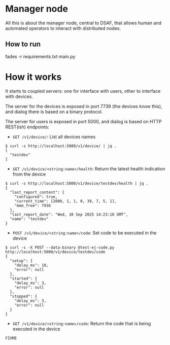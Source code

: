 # Manager node

All this is about the manager node, central to DSAF, that allows human and automated operators to interact with distributed nodes.


## How to run

fades -r requirements.txt main.py


# How it works

It starts to coupled servers: one for interface with users, other to interface with devices.

The server for the devices is exposed in port 7739 (the devices know this), and dialog there is based on a binary protocol.

The server for users is exposed in port 5000, and dialog is based on HTTP REST(ish) endpoints:

- `GET /v1/device/`: List all devices names
```
$ curl -s http://localhost:5000/v1/device/ | jq .
[
  "testdev"
]
```

- `GET /v1/device/<string:name>/health`: Return the latest health indication from the device
```
$ curl -s http://localhost:5000/v1/device/testdev/health | jq .
{
  "last_report_content": {
    "configured": true,
    "current_time": [2000, 1, 1, 0, 39, 7, 5, 1],
    "mem_free": 7936
  },
  "last_report_date": "Wed, 10 Sep 2025 14:23:18 GMT",
  "name": "testdev"
}
```

- `POST /v1/device/<string:name>/code`: Set code to be executed in the device
```
$ curl -s -X POST --data-binary @test-ej-code.py  http://localhost:5000/v1/device/testdev/code
{
  "setup": {
    "delay_ms": 10,
    "error": null
  },
  "started": {
    "delay_ms": 3,
    "error": null
  },
  "stopped": {
    "delay_ms": 3,
    "error": null
  }
}
```

- `GET /v1/device/<string:name>/code`: Return the code that is being executed in the device
```
FIXME
```

